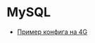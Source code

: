 # MySQL

- [Пример конфига на 4G](https://github.com/twitter/mysql/blob/master/support-files/my-innodb-heavy-4G.cnf.sh)
